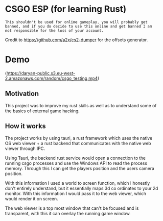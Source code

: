 # CSGO ESP (for learning Rust)

`This shouldn't be used for online gameplay, you will probably get banned, and if you do decide to use this online and get banned I am not responsible for the loss of your account.`

Credit to https://github.com/a2x/cs2-dumper for the offsets generator.

# Demo

(https://daryan-public.s3.eu-west-2.amazonaws.com/random/csgo_testing.mp4)

## Motivation

This project was to improve my rust skills as well as to understand some of the basics of external game hacking.

## How it works

The project works by using tauri, a rust framework which uses the native OS web viewer + a rust backend that communicates with the native web viewer through IPC.

Using Tauri, the backend rust service would open a connection to the running csgo processes and use the Windows API to read the process memory. Through this I can get the players position and the users camera position.

With this information I used a world to screen function, which I honestly don't entirely understand, but it essentially maps 3d co ordinates to your 2d monitor. With this information I would pass it to the web viewer, which would render it on screen.

The web viewer is a top most window that can't be focused and is transparent, with this it can overlay the running game window.
